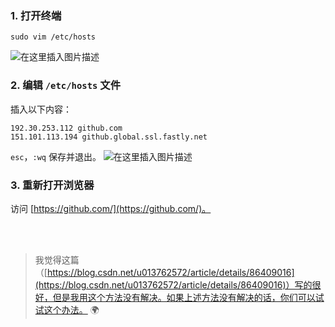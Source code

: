 ### 1. 打开终端
```shell
sudo vim /etc/hosts
```
![在这里插入图片描述](https://img-blog.csdnimg.cn/20200212091610259.png)

### 2. 编辑 `/etc/hosts` 文件
插入以下内容：
```
192.30.253.112 github.com 
151.101.113.194 github.global.ssl.fastly.net
```
`esc`，`:wq` 保存并退出。
![在这里插入图片描述](https://img-blog.csdnimg.cn/20200212091740295.png?x-oss-process=image/watermark,type_ZmFuZ3poZW5naGVpdGk,shadow_10,text_aHR0cHM6Ly9ibG9nLmNzZG4ubmV0L0J1bGVfZGF6ZQ==,size_16,color_FFFFFF,t_70)

### 3. 重新打开浏览器
访问 [https://github.com/](https://github.com/)。


<br><br>

> 我觉得这篇（[https://blog.csdn.net/u013762572/article/details/86409016](https://blog.csdn.net/u013762572/article/details/86409016)）写的很好，但是我用这个方法没有解决。如果上述方法没有解决的话，你们可以试试这个办法。 🌍
